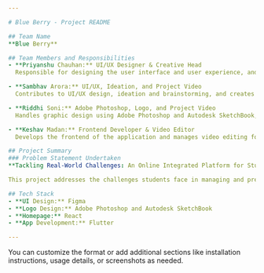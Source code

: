 ```yaml
---

# Blue Berry - Project README

## Team Name
**Blue Berry**

## Team Members and Responsibilities
- **Priyanshu Chauhan:** UI/UX Designer & Creative Head  
  Responsible for designing the user interface and user experience, and leading the creative aspects of the project.

- **Sambhav Arora:** UI/UX, Ideation, and Project Video  
  Contributes to UI/UX design, ideation and brainstorming, and creates project-related videos.

- **Riddhi Soni:** Adobe Photoshop, Logo, and Project Video  
  Handles graphic design using Adobe Photoshop and Autodesk SketchBook, designs the project logo, and assists with project videos.

- **Keshav Madan:** Frontend Developer & Video Editor  
  Develops the frontend of the application and manages video editing for project content.

## Project Summary
### Problem Statement Undertaken
**Tackling Real-World Challenges: An Online Integrated Platform for Student Projects**

This project addresses the challenges students face in managing and presenting their projects by creating an integrated online platform. It aims to enhance project management, facilitate collaboration, and improve the presentation of student work.

## Tech Stack
- **UI Design:** Figma
- **Logo Design:** Adobe Photoshop and Autodesk SketchBook
- **Homepage:** React
- **App Development:** Flutter

---
```


You can customize the format or add additional sections like installation instructions, usage details, or screenshots as needed.
